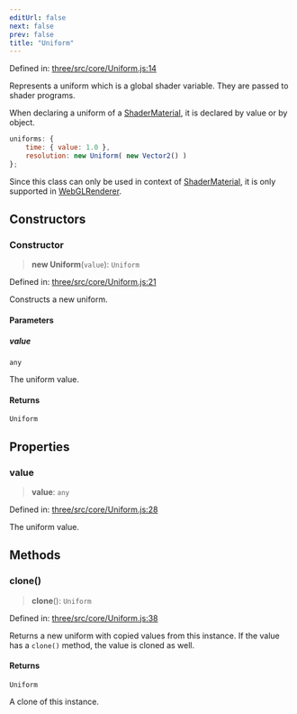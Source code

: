 ```yaml
---
editUrl: false
next: false
prev: false
title: "Uniform"
---
```


Defined in: [three/src/core/Uniform.js:14](https://github.com/DefinitelyMaybe/three-i18n/blob/fa57b79433d1c349ffb23a78727299c8d4190136/three/src/core/Uniform.js#L14)

Represents a uniform which is a global shader variable. They are passed to shader programs.

When declaring a uniform of a [ShaderMaterial](/reference/three/classes/shadermaterial/), it is declared by value or by object.
```js
uniforms: {
	time: { value: 1.0 },
	resolution: new Uniform( new Vector2() )
};
```
Since this class can only be used in context of [ShaderMaterial](/reference/three/classes/shadermaterial/), it is only supported
in [WebGLRenderer](/reference/three/classes/webglrenderer/).

## Constructors

### Constructor

> **new Uniform**(`value`): `Uniform`

Defined in: [three/src/core/Uniform.js:21](https://github.com/DefinitelyMaybe/three-i18n/blob/fa57b79433d1c349ffb23a78727299c8d4190136/three/src/core/Uniform.js#L21)

Constructs a new uniform.

#### Parameters

##### value

`any`

The uniform value.

#### Returns

`Uniform`

## Properties

### value

> **value**: `any`

Defined in: [three/src/core/Uniform.js:28](https://github.com/DefinitelyMaybe/three-i18n/blob/fa57b79433d1c349ffb23a78727299c8d4190136/three/src/core/Uniform.js#L28)

The uniform value.

## Methods

### clone()

> **clone**(): `Uniform`

Defined in: [three/src/core/Uniform.js:38](https://github.com/DefinitelyMaybe/three-i18n/blob/fa57b79433d1c349ffb23a78727299c8d4190136/three/src/core/Uniform.js#L38)

Returns a new uniform with copied values from this instance.
If the value has a `clone()` method, the value is cloned as well.

#### Returns

`Uniform`

A clone of this instance.
